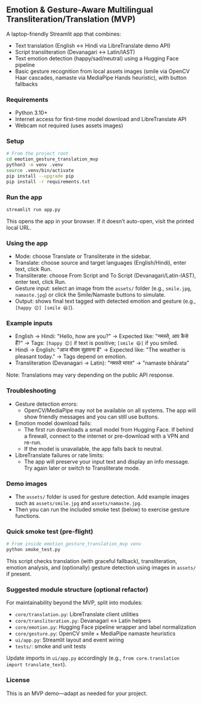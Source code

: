 ## Emotion & Gesture-Aware Multilingual Transliteration/Translation (MVP)

A laptop-friendly Streamlit app that combines:
- Text translation (English ↔ Hindi via LibreTranslate demo API)
- Script transliteration (Devanagari ↔ Latin/IAST)
- Text emotion detection (happy/sad/neutral) using a Hugging Face pipeline
- Basic gesture recognition from local assets images (smile via OpenCV Haar cascades, namaste via MediaPipe Hands heuristic), with button fallbacks

### Requirements
- Python 3.10+
- Internet access for first-time model download and LibreTranslate API
- Webcam not required (uses assets images)

### Setup
```bash
# From the project root
cd emotion_gesture_translation_mvp
python3 -m venv .venv
source .venv/bin/activate
pip install --upgrade pip
pip install -r requirements.txt
```

### Run the app
```bash
streamlit run app.py
```
This opens the app in your browser. If it doesn’t auto-open, visit the printed local URL.

### Using the app
- Mode: choose Translate or Transliterate in the sidebar.
- Translate: choose source and target languages (English/Hindi), enter text, click Run.
- Transliterate: choose From Script and To Script (Devanagari/Latin-IAST), enter text, click Run.
- Gesture input: select an image from the `assets/` folder (e.g., `smile.jpg`, `namaste.jpg`) or click the Smile/Namaste buttons to simulate.
- Output: shows final text tagged with detected emotion and gesture (e.g., `[happy 😊] [smile 😄]`).

### Example inputs
- English → Hindi: "Hello, how are you?" → Expected like: "नमस्ते, आप कैसे हैं?" → Tags: `[happy 😊]` if text is positive; `[smile 😄]` if you smiled.
- Hindi → English: "आज मौसम सुहावना है" → Expected like: "The weather is pleasant today." → Tags depend on emotion.
- Transliteration (Devanagari → Latin): "नमस्ते भारत" → "namaste bhārata"

Note: Translations may vary depending on the public API response.

### Troubleshooting
- Gesture detection errors:
  - OpenCV/MediaPipe may not be available on all systems. The app will show friendly messages and you can still use buttons.
- Emotion model download fails:
  - The first run downloads a small model from Hugging Face. If behind a firewall, connect to the internet or pre-download with a VPN and re-run.
  - If the model is unavailable, the app falls back to neutral.
- LibreTranslate failures or rate limits:
  - The app will preserve your input text and display an info message. Try again later or switch to Transliterate mode.

### Demo images
- The `assets/` folder is used for gesture detection. Add example images such as `assets/smile.jpg` and `assets/namaste.jpg`.
- Then you can run the included smoke test (below) to exercise gesture functions.

### Quick smoke test (pre-flight)
```bash
# From inside emotion_gesture_translation_mvp venv
python smoke_test.py
```
This script checks translation (with graceful fallback), transliteration, emotion analysis, and (optionally) gesture detection using images in `assets/` if present.

### Suggested module structure (optional refactor)
For maintainability beyond the MVP, split into modules:
- `core/translation.py`: LibreTranslate client utilities
- `core/transliteration.py`: Devanagari ↔ Latin helpers
- `core/emotion.py`: Hugging Face pipeline wrapper and label normalization
- `core/gesture.py`: OpenCV smile + MediaPipe namaste heuristics
- `ui/app.py`: Streamlit layout and event wiring
- `tests/`: smoke and unit tests

Update imports in `ui/app.py` accordingly (e.g., `from core.translation import translate_text`).

### License
This is an MVP demo—adapt as needed for your project.
